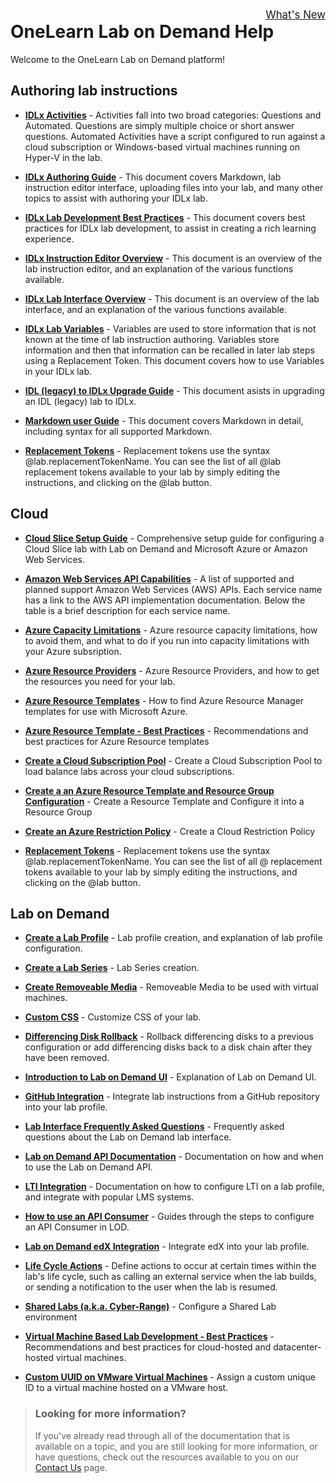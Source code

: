 <style>
    h1:first-of-type {margin-top:0;}
</style>
 
<div style="float:right; padding-top:5px; font-size:120%;">
   <a href="whats-new.md">What's New</a>
</div>

# OneLearn Lab on Demand Help 

Welcome to the OneLearn Lab on Demand platform!

<!--
## [What's New in LOD](whats-new.md) 
-->
## Authoring lab instructions

- [**IDLx Activities**](/lod/activities.md) - Activities fall into two broad categories: Questions and Automated. Questions are simply multiple choice or short answer questions. Automated Activities have a script configured to run against a cloud subscription or Windows-based virtual machines running on Hyper-V in the lab.

- [**IDLx Authoring Guide**](/guides/idl2/idlv2-authoring-guide-and-best-practice.md) - This document covers Markdown, lab instruction editor interface, uploading files into your lab, and many other topics to assist with authoring your IDLx lab.

- [**IDLx Lab Development Best Practices**](/lod/idlx-development-best-practices.md) - This document covers best practices for IDLx lab development, to assist in creating a rich learning experience.

- [**IDLx Instruction Editor Overview**](/lod/idlx-lab-instruction-editor.md) - This document is an overview of the lab instruction editor, and an explanation of the various functions available. 

- [**IDLx Lab Interface Overview**](/lod/idlx-lab-interface-overview.md) - This document is an overview of the lab interface, and an explanation of the various functions available. 

- [**IDLx Lab Variables**](/lod/variables.md) - Variables are used to store information that is not known at the time of lab instruction authoring. Variables store information and then that information can be recalled in later lab steps using a Replacement Token. This document covers how to use Variables in your IDLx lab.

- [**IDL (legacy) to IDLx Upgrade Guide**](/lod/idlx-migration-guide.md) - This document asists in upgrading an IDL (legacy) lab to IDLx. 

- [**Markdown user Guide**](/guides/idl2/markdown-user-guide.md) - This document covers Markdown in detail, including syntax for all supported Markdown.

- [**Replacement Tokens**](/lod/feature-focus/cloud-resource-templates/replacement-tokens.md) - Replacement tokens use the syntax &commat;lab.replacementTokenName. You can see the list of all &commat;lab replacement tokens available to your lab by simply editing the instructions, and clicking on the &commat;lab button.

## Cloud

* [**Cloud Slice Setup Guide**](/guides/cloud-slice/cloud-slice.md) - Comprehensive setup guide for configuring a Cloud Slice lab with Lab on Demand and Microsoft Azure or Amazon Web Services.

* [**Amazon Web Services API Capabilities**](/lod/aws-capabilities.md) - A list of supported and planned support Amazon Web Services (AWS) APIs. Each service name has a link to the AWS API implementation documentation. Below the table is a brief description for each service name. 

* [**Azure Capacity Limitations**](/guides/cloud-slice/microsoft-azure/azure-capacity-limitations.md) - Azure resource capacity limitations, how to avoid them, and what to do if you run into capacity limitations with your Azure subsription.

* [**Azure Resource Providers**](/guides/cloud-slice/microsoft-azure/azure-resource-providers.md) - Azure Resource Providers, and how to get the resources you need for your lab.

* [**Azure Resource Templates**](/guides/cloud-slice/microsoft-azure/cloud-slice-find-resource-templates.md) - How to find Azure Resource Manager templates for use with Microsoft Azure.

* [**Azure Resource Template - Best Practices**](/lod/feature-focus/cloud-resource-templates/recommendations-and-best-practices.md) - Recommendations and best practices for Azure Resource templates

* [**Create a Cloud Subscription Pool**](/lod/create-cloud-subscription-pool.md) - Create a Cloud Subscription Pool to load balance labs across your cloud subscriptions.

* [**Create a an Azure Resource Template and Resource Group Configuration**](/lod/create-a-resource-template-and-configure-it-into-a-resource-group.md) - Create a Resource Template and Configure it into a Resource Group

* [**Create an Azure Restriction Policy**](/lod/create-a-restriction-policy.md) - Create a Cloud Restriction Policy

* [**Replacement Tokens**](/lod/feature-focus/cloud-resource-templates/replacement-tokens.md) - Replacement tokens use the syntax &commat;lab.replacementTokenName. You can see the list of all &commat; replacement tokens available to your lab by simply editing the instructions, and clicking on the &commat;lab button.

## Lab on Demand

* [**Create a Lab Profile**](/lod/feature-focus/lab-profiles/create.md) - Lab profile creation, and explanation of lab profile configuration.

* [**Create a Lab Series**](/lod/create-lab-series.md) - Lab Series creation.

* [**Create Removeable Media**](/lod/create-removeable-media.md) - Removeable Media to be used with virtual machines.

* [**Custom CSS**](/lod/feature-focus/lab-profiles/custom-css.md) - Customize CSS of your lab.

* [**Differencing Disk Rollback**](/lod/differencing-disks.md) - Rollback differencing disks to a previous configuration or add differencing disks back to a disk chain after they have been removed.

* [**Introduction to Lab on Demand UI**](/lod/feature-focus/lod-experience.md) - Explanation of Lab on Demand UI.

* [**GitHub Integration**](/guides/github-integration/github-integration.md) - Integrate lab instructions from a GitHub repository into your lab profile.

* [**Lab Interface Frequently Asked Questions**](/lod/lab-interface-faq.md) - Frequently asked questions about the Lab on Demand lab interface. 

* [**Lab on Demand API Documentation**](/lod/lod-api/lod-api-main.md) - Documentation on how and when to use the Lab on Demand API.

* [**LTI Integration**](/lod/lab-on-demand-lti-integration.md) - Documentation on how to configure LTI on a lab profile, and integrate with popular LMS systems. 

* [**How to use an API Consumer**](/lod/how-to-use-api-consumer.md) - Guides through the steps to configure an API Consumer in LOD.

* [**Lab on Demand edX Integration**](/guides/lti/lod-lti.md) - Integrate edX into your lab profile. 

* [**Life Cycle Actions**](/lod/life-cycle-actions.md) - Define actions to occur at certain times within the lab's life cycle, such as calling an external service when the lab builds, or sending a notification to the user when the lab is resumed. 

<!--
* [**Performance Based Testing (PBT)**](guides/pbt/lodpbtguide.md) - Configure Performance Based Testing on your lab profile.
-->

* [**Shared Labs (a.k.a. Cyber-Range)**](/guides/sl/sharedlabs.md) - Configure a Shared Lab environment

* [**Virtual Machine Based Lab Development - Best Practices**](/lod/vm-based-lab-build-best-practices.md) - Recommendations and best practices for cloud-hosted and datacenter-hosted virtual machines.

- [**Custom UUID on VMware Virtual Machines**](uuid.md) - Assign a custom unique ID to a virtual machine hosted on a VMware host.

<!--
## Quick Starts

Quick starts are a guided walkthrough, and allow you to fast track your learning experience, helping you get more value from the platform as quickly as possible.

### Building your first Cloud Slice lab

With the Cloud Slice feature, LOD is able to support cloud learning at scale. Learners are provided with a slice of a cloud subscription that they can use for the duration of their learning experience, limited however you configure it. This series of Quick Starts will walk you through every step required to create a feature-rich Cloud Slice lab.

|Duration|Quick Start|
|--:|:--|
|20&nbsp;minutes|[Configure your Cloud Subscription for use with LOD](/lod/quick-starts/cloud-slice/configure-subscription.md)|
|5&nbsp;minutes|[Add your Cloud Subscription into LOD](/lod/quick-starts/cloud-slice/add-subscription-into-lod.md)|
|5&nbsp;minutes|[Create a Cloud Slice lab in 3 steps](/lod/quick-starts/cloud-slice/create.md)|
|10&nbsp;minutes|[Write instructions for your Cloud Slice lab](/lod/quick-starts/cloud-slice/write-instructions.md)|
|10&nbsp;minutes|[Provision cloud resources in your Cloud Slice lab](/lod/quick-starts/cloud-slice/provision-cloud-resources.md)|
|10&nbsp;minutes|[Restrict what users can create in your Cloud Slice lab](/lod/quick-starts/cloud-slice/restriction-policies.md)|
|20&nbsp;minutes|[Register Cloud Resource Providers](/lod/quick-starts/cloud-slice/cloud-resource-providers.md)|
|10&nbsp;minutes|[Set up Cloud Slice lab for Scale](/lod/quick-starts/cloud-slice/scale.md)|

### Deploying a Linux VM on Azure using a Resource Template

|Duration|Quick Start|
|--:|:--|
|15&nbsp;minutes|[Deploy Linux on Azure using a Resource Template](/lod/quick-starts/linux/deploy-linux-template.md)|

-->

> ### Looking for more information?
>
>If you've already read through all of the documentation that is available on a topic, and you are still looking for more information, or have questions, check out the resources available to you on our [Contact Us](/contact-us.md) page.
